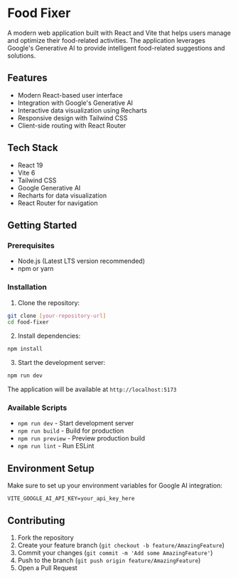 # Food Fixer

A modern web application built with React and Vite that helps users manage and optimize their food-related activities. The application leverages Google's Generative AI to provide intelligent food-related suggestions and solutions.

## Features

- Modern React-based user interface
- Integration with Google's Generative AI
- Interactive data visualization using Recharts
- Responsive design with Tailwind CSS
- Client-side routing with React Router

## Tech Stack

- React 19
- Vite 6
- Tailwind CSS
- Google Generative AI
- Recharts for data visualization
- React Router for navigation

## Getting Started

### Prerequisites

- Node.js (Latest LTS version recommended)
- npm or yarn

### Installation

1. Clone the repository:
```bash
git clone [your-repository-url]
cd food-fixer
```

2. Install dependencies:
```bash
npm install
```

3. Start the development server:
```bash
npm run dev
```

The application will be available at `http://localhost:5173`

### Available Scripts

- `npm run dev` - Start development server
- `npm run build` - Build for production
- `npm run preview` - Preview production build
- `npm run lint` - Run ESLint

## Environment Setup

Make sure to set up your environment variables for Google AI integration:

```env
VITE_GOOGLE_AI_API_KEY=your_api_key_here
```

## Contributing

1. Fork the repository
2. Create your feature branch (`git checkout -b feature/AmazingFeature`)
3. Commit your changes (`git commit -m 'Add some AmazingFeature'`)
4. Push to the branch (`git push origin feature/AmazingFeature`)
5. Open a Pull Request


